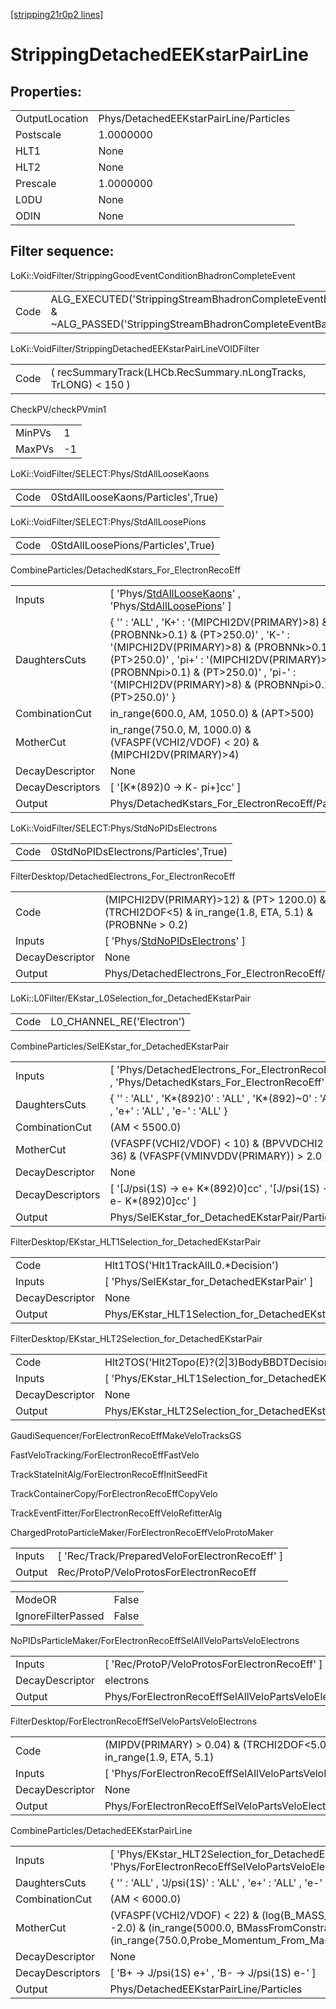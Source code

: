 [[stripping21r0p2 lines]](./stripping21r0p2-index)

# StrippingDetachedEEKstarPairLine

## Properties:

|                |                                        |
|----------------|----------------------------------------|
| OutputLocation | Phys/DetachedEEKstarPairLine/Particles |
| Postscale      | 1.0000000                              |
| HLT1           | None                                   |
| HLT2           | None                                   |
| Prescale       | 1.0000000                              |
| L0DU           | None                                   |
| ODIN           | None                                   |

## Filter sequence:

LoKi::VoidFilter/StrippingGoodEventConditionBhadronCompleteEvent

|      |                                                                                                                          |
|------|--------------------------------------------------------------------------------------------------------------------------|
| Code | ALG_EXECUTED('StrippingStreamBhadronCompleteEventBadEvent') & ~ALG_PASSED('StrippingStreamBhadronCompleteEventBadEvent') |

LoKi::VoidFilter/StrippingDetachedEEKstarPairLineVOIDFilter

|      |                                                                 |
|------|-----------------------------------------------------------------|
| Code | ( recSummaryTrack(LHCb.RecSummary.nLongTracks, TrLONG) \< 150 ) |

CheckPV/checkPVmin1

|        |     |
|--------|-----|
| MinPVs | 1   |
| MaxPVs | -1  |

LoKi::VoidFilter/SELECT:Phys/StdAllLooseKaons

|      |                                    |
|------|------------------------------------|
| Code | 0StdAllLooseKaons/Particles',True) |

LoKi::VoidFilter/SELECT:Phys/StdAllLoosePions

|      |                                    |
|------|------------------------------------|
| Code | 0StdAllLoosePions/Particles',True) |

CombineParticles/DetachedKstars_For_ElectronRecoEff

|                  |                                                                                                                                                                                                                                                                                            |
|------------------|--------------------------------------------------------------------------------------------------------------------------------------------------------------------------------------------------------------------------------------------------------------------------------------------|
| Inputs           | [ 'Phys/[StdAllLooseKaons](./stripping21r0p2-commonparticles-stdallloosekaons)' , 'Phys/[StdAllLoosePions](./stripping21r0p2-commonparticles-stdallloosepions)' ]                                                                                                                        |
| DaughtersCuts    | { '' : 'ALL' , 'K+' : '(MIPCHI2DV(PRIMARY)\>8) & (PROBNNk\>0.1) & (PT\>250.0)' , 'K-' : '(MIPCHI2DV(PRIMARY)\>8) & (PROBNNk\>0.1) & (PT\>250.0)' , 'pi+' : '(MIPCHI2DV(PRIMARY)\>8) & (PROBNNpi\>0.1) & (PT\>250.0)' , 'pi-' : '(MIPCHI2DV(PRIMARY)\>8) & (PROBNNpi\>0.1) & (PT\>250.0)' } |
| CombinationCut   | in_range(600.0, AM, 1050.0) & (APT\>500)                                                                                                                                                                                                                                                   |
| MotherCut        | in_range(750.0, M, 1000.0) & (VFASPF(VCHI2/VDOF) \< 20) & (MIPCHI2DV(PRIMARY)\>4)                                                                                                                                                                                                          |
| DecayDescriptor  | None                                                                                                                                                                                                                                                                                       |
| DecayDescriptors | [ '[K\*(892)0 -\> K- pi+]cc' ]                                                                                                                                                                                                                                                         |
| Output           | Phys/DetachedKstars_For_ElectronRecoEff/Particles                                                                                                                                                                                                                                          |

LoKi::VoidFilter/SELECT:Phys/StdNoPIDsElectrons

|      |                                      |
|------|--------------------------------------|
| Code | 0StdNoPIDsElectrons/Particles',True) |

FilterDesktop/DetachedElectrons_For_ElectronRecoEff

|                 |                                                                                                        |
|-----------------|--------------------------------------------------------------------------------------------------------|
| Code            | (MIPCHI2DV(PRIMARY)\>12) & (PT\> 1200.0) & (TRCHI2DOF\<5) & in_range(1.8, ETA, 5.1) & (PROBNNe \> 0.2) |
| Inputs          | [ 'Phys/[StdNoPIDsElectrons](./stripping21r0p2-commonparticles-stdnopidselectrons)' ]                |
| DecayDescriptor | None                                                                                                   |
| Output          | Phys/DetachedElectrons_For_ElectronRecoEff/Particles                                                   |

LoKi::L0Filter/EKstar_L0Selection_for_DetachedEKstarPair

|      |                           |
|------|---------------------------|
| Code | L0_CHANNEL_RE('Electron') |

CombineParticles/SelEKstar_for_DetachedEKstarPair

|                  |                                                                                                |
|------------------|------------------------------------------------------------------------------------------------|
| Inputs           | [ 'Phys/DetachedElectrons_For_ElectronRecoEff' , 'Phys/DetachedKstars_For_ElectronRecoEff' ] |
| DaughtersCuts    | { '' : 'ALL' , 'K\*(892)0' : 'ALL' , 'K\*(892)~0' : 'ALL' , 'e+' : 'ALL' , 'e-' : 'ALL' }      |
| CombinationCut   | (AM \< 5500.0)                                                                                 |
| MotherCut        | (VFASPF(VCHI2/VDOF) \< 10) & (BPVVDCHI2 \> 36) & (VFASPF(VMINVDDV(PRIMARY)) \> 2.0 )           |
| DecayDescriptor  | None                                                                                           |
| DecayDescriptors | [ '[J/psi(1S) -\> e+ K\*(892)0]cc' , '[J/psi(1S) -\> e- K\*(892)0]cc' ]                  |
| Output           | Phys/SelEKstar_for_DetachedEKstarPair/Particles                                                |

FilterDesktop/EKstar_HLT1Selection_for_DetachedEKstarPair

|                 |                                                            |
|-----------------|------------------------------------------------------------|
| Code            | Hlt1TOS('Hlt1TrackAllL0.\*Decision')                       |
| Inputs          | [ 'Phys/SelEKstar_for_DetachedEKstarPair' ]              |
| DecayDescriptor | None                                                       |
| Output          | Phys/EKstar_HLT1Selection_for_DetachedEKstarPair/Particles |

FilterDesktop/EKstar_HLT2Selection_for_DetachedEKstarPair

|                 |                                                            |
|-----------------|------------------------------------------------------------|
| Code            | Hlt2TOS('Hlt2Topo(E)?(2\|3)BodyBBDTDecision')              |
| Inputs          | [ 'Phys/EKstar_HLT1Selection_for_DetachedEKstarPair' ]   |
| DecayDescriptor | None                                                       |
| Output          | Phys/EKstar_HLT2Selection_for_DetachedEKstarPair/Particles |

GaudiSequencer/ForElectronRecoEffMakeVeloTracksGS

FastVeloTracking/ForElectronRecoEffFastVelo

TrackStateInitAlg/ForElectronRecoEffInitSeedFit

TrackContainerCopy/ForElectronRecoEffCopyVelo

TrackEventFitter/ForElectronRecoEffVeloRefitterAlg

ChargedProtoParticleMaker/ForElectronRecoEffVeloProtoMaker

|        |                                                  |
|--------|--------------------------------------------------|
| Inputs | [ 'Rec/Track/PreparedVeloForElectronRecoEff' ] |
| Output | Rec/ProtoP/VeloProtosForElectronRecoEff          |

|                    |       |
|--------------------|-------|
| ModeOR             | False |
| IgnoreFilterPassed | False |

NoPIDsParticleMaker/ForElectronRecoEffSelAllVeloPartsVeloElectrons

|                 |                                                               |
|-----------------|---------------------------------------------------------------|
| Inputs          | [ 'Rec/ProtoP/VeloProtosForElectronRecoEff' ]               |
| DecayDescriptor | electrons                                                     |
| Output          | Phys/ForElectronRecoEffSelAllVeloPartsVeloElectrons/Particles |

FilterDesktop/ForElectronRecoEffSelVeloPartsVeloElectrons

|                 |                                                                       |
|-----------------|-----------------------------------------------------------------------|
| Code            | (MIPDV(PRIMARY) \> 0.04) & (TRCHI2DOF\<5.0) & in_range(1.9, ETA, 5.1) |
| Inputs          | [ 'Phys/ForElectronRecoEffSelAllVeloPartsVeloElectrons' ]           |
| DecayDescriptor | None                                                                  |
| Output          | Phys/ForElectronRecoEffSelVeloPartsVeloElectrons/Particles            |

CombineParticles/DetachedEEKstarPairLine

|                  |                                                                                                                                                                                     |
|------------------|-------------------------------------------------------------------------------------------------------------------------------------------------------------------------------------|
| Inputs           | [ 'Phys/EKstar_HLT2Selection_for_DetachedEKstarPair' , 'Phys/ForElectronRecoEffSelVeloPartsVeloElectrons' ]                                                                       |
| DaughtersCuts    | { '' : 'ALL' , 'J/psi(1S)' : 'ALL' , 'e+' : 'ALL' , 'e-' : 'ALL' }                                                                                                                  |
| CombinationCut   | (AM \< 6000.0)                                                                                                                                                                      |
| MotherCut        | (VFASPF(VCHI2/VDOF) \< 22) & (log(B_MASS_CONSTRAINT_IP) \< -2.0) & (in_range(5000.0, BMassFromConstraint, 5700.0)) & (in_range(750.0,Probe_Momentum_From_Mass_constraint,150000.0)) |
| DecayDescriptor  | None                                                                                                                                                                                |
| DecayDescriptors | [ 'B+ -\> J/psi(1S) e+' , 'B- -\> J/psi(1S) e-' ]                                                                                                                                 |
| Output           | Phys/DetachedEEKstarPairLine/Particles                                                                                                                                              |
